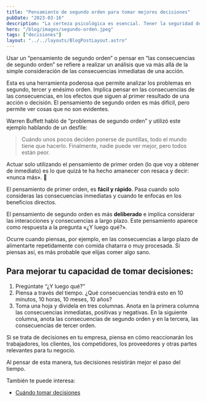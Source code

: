 ```yaml
---
title: "Pensamiento de segundo orden para tomar mejores decisiones"
pubDate: "2023-03-16"
description: "La certeza psicológica es esencial. Tener la seguridad de que puedes tomar riesgos y ser vulnerables sin riesgos"
hero: "/blog/images/segundo-orden.jpeg"
tags: ["decisiones"]
layout: "../../layouts/BlogPostLayout.astro"
---
```

Usar un “pensamiento de segundo orden” o pensar en “las consecuencias de segundo orden” se refiere a realizar un análisis que va más allá de la simple consideración de las consecuencias inmediatas de una acción.

Esta es una herramienta poderosa que permite analizar los problemas en segundo, tercer y enésimo orden. Implica pensar en las consecuencias de las consecuencias, en los efectos que siguen al primer resultado de una acción o decisión. El pensamiento de segundo orden es más difícil, pero permite ver cosas que no son evidentes.

Warren Buffett habló de “problemas de segundo orden” y utilizó este ejemplo hablando de un desfile:

> Cuándo unos pocos deciden ponerse de puntillas, todo el mundo tiene que hacerlo. Finalmente, nadie puede ver mejor, pero todos están peor.

Actuar solo utilizando el pensamiento de primer orden (lo que voy a obtener de inmediato) es lo que quizá te ha hecho amanecer con resaca y decir: «nunca más». 🥴

El pensamiento de primer orden, es **fácil y rápido**. Pasa cuando solo consideras las consecuencias inmediatas y cuando te enfocas en los beneficios directos.

El pensamiento de segundo orden es más **deliberado** e implica considerar las interacciones y consecuencias a largo plazo. Este pensamiento aparece como respuesta a la pregunta «¿Y luego qué?».

Ocurre cuando piensas, por ejemplo, en las consecuencias a largo plazo de alimentarte repetidamente con comida chatarra o muy procesada. Si piensas así, es más probable que elijas comer algo sano.

## Para mejorar tu capacidad de tomar decisiones:
1. Pregúntate “¿Y luego qué?”
2. Piensa a través del tiempo. ¿Qué consecuencias tendrá esto en 10 minutos, 10 horas, 10 meses, 10 años?
3. Toma una hoja y divídela en tres columnas. Anota en la primera columna las consecuencias inmediatas, positivas y negativas. En la siguiente columna, anota las consecuencias de segundo orden y en la tercera, las consecuencias de tercer orden.

Si se trata de decisiones en tu empresa, piensa en cómo reaccionarán los trabajadores, los clientes, los competidores, los proveedores y otras partes relevantes para tu negocio.

Al pensar de esta manera, tus decisiones resistirán mejor el paso del tiempo.

También te puede interesa:

- [Cuándo tomar decisiones](https://9punto5.cl/blog/cuando-tomar-decisiones/)